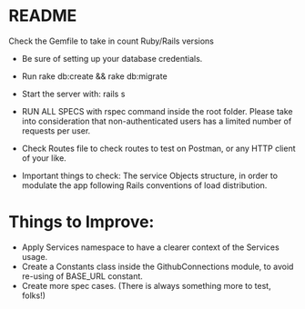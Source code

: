 # README

  Check the Gemfile to take in count Ruby/Rails versions

* Be sure of setting up your database credentials.
* Run rake db:create && rake db:migrate

* Start the server with: rails s

* RUN ALL SPECS with rspec command inside the root folder. Please take into consideration that non-authenticated users has a limited number of requests per user.

* Check Routes file to check routes to test on Postman, or any HTTP client of your like.

- Important things to check: The service Objects structure, in order to modulate the app following Rails conventions of load    distribution.

# Things to Improve:

  * Apply Services namespace to have a clearer context of the Services usage. 
  * Create a Constants class inside the GithubConnections module, to avoid re-using of BASE_URL constant.
  * Create more spec cases. (There is always something more to test, folks!)
